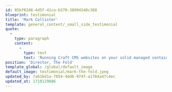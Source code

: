 ```yaml
---
id: 85bf0248-4d5f-41ca-b370-38994540c388
blueprint: testimonial
title: 'Mark Collister'
template: general_content/_small_side_testimonial
quote:
  -
    type: paragraph
    content:
      -
        type: text
        text: 'Running Craft CMS websites on your solid managed containerised platform allows us to concentrate on building without having to worry about managing backups, server upgrades and software upgrades. It’s reliable, secure and cost effective.'
position: 'Director, The Fold'
template_global: /global/default_image
default_image: testimonial/mark-the-fold.jpeg
updated_by: fa61bd1a-7054-4dd6-974f-a1764a47c4ec
updated_at: 1710129886
---
```

